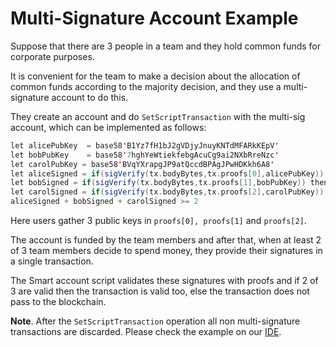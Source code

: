 # Multi-Signature Account Example

Suppose that there are 3 people in a team and they hold common funds for corporate purposes.

It is convenient for the team to make a decision about the allocation of common funds according to the majority decision, 
and they use a multi-signature account to do this.

They create an account and do `SetScriptTransaction` with the multi-sig account, which can be implemented as follows:

```scala
let alicePubKey  = base58'B1Yz7fH1bJ2gVDjyJnuyKNTdMFARkKEpV'
let bobPubKey    = base58'7hghYeWtiekfebgAcuCg9ai2NXbRreNzc'
let carolPubKey = base58'BVqYXrapgJP9atQccdBPAgJPwHDKkh6A8'
let aliceSigned = if(sigVerify(tx.bodyBytes,tx.proofs[0],alicePubKey)) then 1 else 0
let bobSigned = if(sigVerify(tx.bodyBytes,tx.proofs[1],bobPubKey)) then 1 else 0
let carolSigned = if(sigVerify(tx.bodyBytes,tx.proofs[2],carolPubKey)) then 1 else 0
aliceSigned + bobSigned + carolSigned >= 2
```

Here users gather 3 public keys in `proofs[0], proofs[1]` and `proofs[2]`.

The account is funded by the team members and after that, when at least 2 of 3 team members decide to spend money, 
they provide their signatures in a single transaction.

The Smart account script validates these signatures with proofs and if 2 of 3 are valid then the transaction is valid 
too, else the transaction does not pass to the blockchain.

**Note**.  After the `SetScriptTransaction` operation all non multi-signature transactions are discarded. 
Please check the example on our [IDE](https://ide.earths.ga/).

